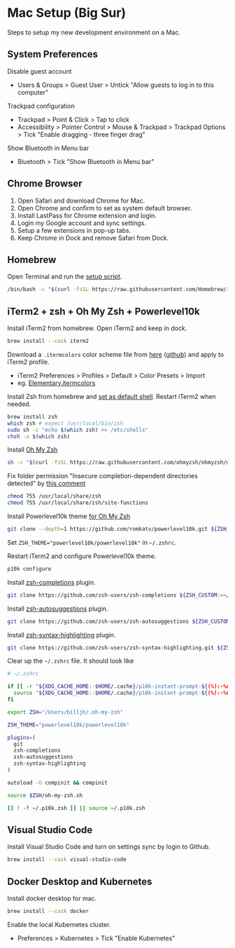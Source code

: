 # Mac Setup (Big Sur)

Steps to setup my new development environment on a Mac.

## System Preferences

Disable guest account
- Users & Groups > Guest User > Untick "Allow guests to log in to this computer"

Trackpad configuration
- Trackpad > Point & Click > Tap to click
- Accessibility > Pointer Control > Mouse & Trackpad > Trackpad Options > Tick "Enable dragging - three finger drag"

Show Bluetooth in Menu bar
- Bluetooth > Tick "Show Bluetooth in Menu bar"

## Chrome Browser

1. Open Safari and download Chrome for Mac. 
1. Open Chrome and confirm to set as system default browser.
1. Install LastPass for Chrome extension and login. 
1. Login my Google account and sync settings. 
1. Setup a few extensions in pop-up tabs.
1. Keep Chrome in Dock and remove Safari from Dock.

## Homebrew

Open Terminal and run the [setup script](https://brew.sh/).

```bash
/bin/bash -c "$(curl -fsSL https://raw.githubusercontent.com/Homebrew/install/HEAD/install.sh)"
```

## iTerm2 + zsh + Oh My Zsh + Powerlevel10k

Install iTerm2 from homebrew. Open iTerm2 and keep in dock.

```bash
brew install --cask iterm2
```

Download a `.itermcolors` color scheme file from [here](https://iterm2colorschemes.com/) ([github](https://github.com/mbadolato/iTerm2-Color-Schemes)) and apply to iTerm2 profile.
- iTerm2 Preferences > Profiles > Default > Color Presets > Import
- eg. [Elementary.itermcolors](https://raw.githubusercontent.com/mbadolato/iTerm2-Color-Schemes/master/schemes/Elementary.itermcolors)

Install Zsh from homebrew and [set as default shell](https://stackoverflow.com/a/44549662). Restart iTerm2 when needed.

```bash
brew install zsh
which zsh # expect /usr/local/bin/zsh
sudo sh -c "echo $(which zsh) >> /etc/shells"
chsh -s $(which zsh)
```

Install [Oh My Zsh](https://github.com/ohmyzsh/ohmyzsh#basic-installation)

```bash
sh -c "$(curl -fsSL https://raw.githubusercontent.com/ohmyzsh/ohmyzsh/master/tools/install.sh)"
```

Fix folder permission "Insecure completion-dependent directories detected" by [this comment](https://github.com/ohmyzsh/ohmyzsh/issues/6835#issuecomment-390187157)

```bash
chmod 755 /usr/local/share/zsh
chmod 755 /usr/local/share/zsh/site-functions
```
Install Powerlevel10k theme [for Oh My Zsh](https://github.com/romkatv/powerlevel10k#oh-my-zsh)

```bash
git clone --depth=1 https://github.com/romkatv/powerlevel10k.git ${ZSH_CUSTOM:-$HOME/.oh-my-zsh/custom}/themes/powerlevel10k
```

Set `ZSH_THEME="powerlevel10k/powerlevel10k"` in `~/.zshrc`.

Restart iTerm2 and configure Powerlevel10k theme.

```bash
p10k configure
```

Install [zsh-completions](https://github.com/zsh-users/zsh-completions#oh-my-zsh) plugin.

```bash
git clone https://github.com/zsh-users/zsh-completions ${ZSH_CUSTOM:=~/.oh-my-zsh/custom}/plugins/zsh-completions
```

Install [zsh-autosuggestions](https://github.com/zsh-users/zsh-autosuggestions/blob/master/INSTALL.md#oh-my-zsh) plugin.

```bash
git clone https://github.com/zsh-users/zsh-autosuggestions ${ZSH_CUSTOM:-~/.oh-my-zsh/custom}/plugins/zsh-autosuggestions
```

Install [zsh-syntax-highlighting](https://github.com/zsh-users/zsh-syntax-highlighting/blob/master/INSTALL.md#oh-my-zsh) plugin.

```bash
git clone https://github.com/zsh-users/zsh-syntax-highlighting.git ${ZSH_CUSTOM:-~/.oh-my-zsh/custom}/plugins/zsh-syntax-highlighting
```

Clear up the `~/.zshrc` file. It should look like

```bash
# ~/.zshrc

if [[ -r "${XDG_CACHE_HOME:-$HOME/.cache}/p10k-instant-prompt-${(%):-%n}.zsh" ]]; then
  source "${XDG_CACHE_HOME:-$HOME/.cache}/p10k-instant-prompt-${(%):-%n}.zsh"
fi

export ZSH="/Users/billjh/.oh-my-zsh"

ZSH_THEME="powerlevel10k/powerlevel10k"

plugins=(
  git
  zsh-completions
  zsh-autosuggestions
  zsh-syntax-highlighting
)

autoload -U compinit && compinit

source $ZSH/oh-my-zsh.sh

[[ ! -f ~/.p10k.zsh ]] || source ~/.p10k.zsh
```

## Visual Studio Code

Install Visual Studio Code and turn on settings sync by login to Github.

```bash
brew install --cask visual-studio-code
```

## Docker Desktop and Kubernetes

Install docker desktop for mac.

```bash
brew install --cask docker
```

Enable the local Kubernetes cluster.
- Preferences > Kubernetes > Tick "Enable Kubernetes"
